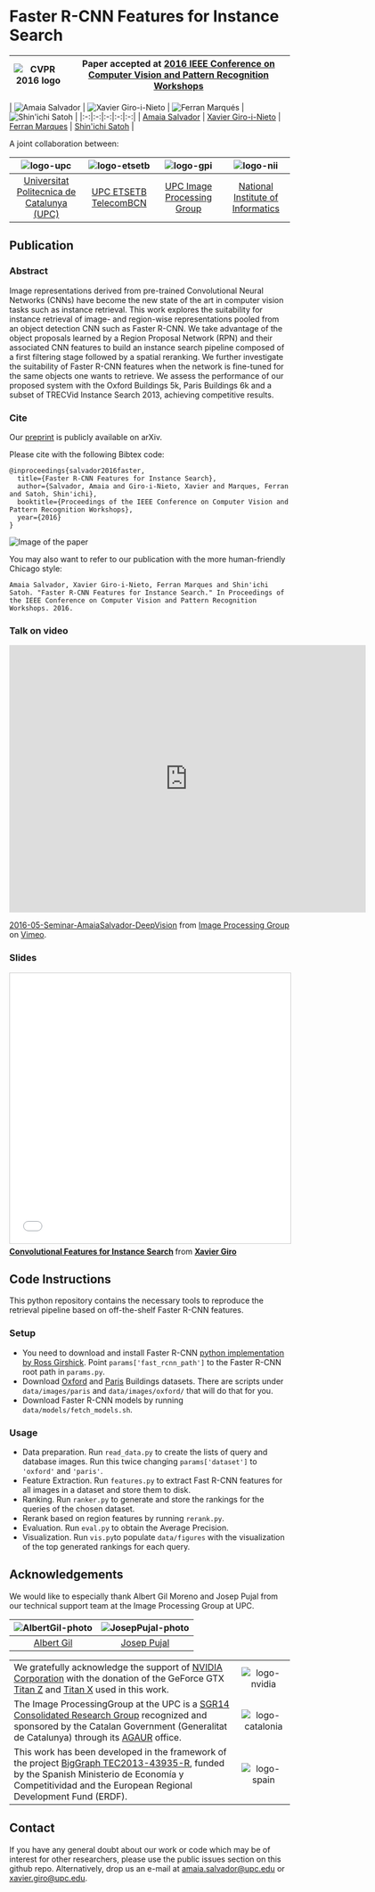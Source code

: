 # Faster R-CNN Features for Instance Search

|  ![CVPR 2016 logo][logo-cvpr] | Paper accepted at [2016 IEEE Conference on Computer Vision and Pattern Recognition Workshops](http://www.deep-vision.net/)   |
|:-:|---|

[logo-cvpr]: ./logos/deepvision.png "DeepVision CVPRW 2016 logo"

| ![Amaia Salvador][salvador-photo]  | ![Xavier Giro-i-Nieto][giro-photo]  | ![Ferran Marqués][marques-photo]  | ![Shin'ichi Satoh][satoh-photo]  |
|:-:|:-:|:-:|:-:|:-:|
| [Amaia Salvador][salvador-web]  | [Xavier Giro-i-Nieto][giro-web]  |  [Ferran Marques][marques-web] | [Shin'ichi Satoh][satoh-web]  |


[salvador-web]: https://imatge.upc.edu/web/people/amaia-salvador
[giro-web]: https://imatge.upc.edu/web/people/xavier-giro
[satoh-web]: http://research.nii.ac.jp/~satoh/
[marques-web]:https://imatge.upc.edu/web/people/ferran-marques


[salvador-photo]: ./authors/salvador.jpg "Amaia Salvador"
[giro-photo]: ./authors/giro.jpg "Xavier Giro-i-Nieto"
[marques-photo]: ./authors/marques.jpg "Ferran Marques"
[satoh-photo]: ./authors/satoh.jpg "Shin'ichi Satoh"

A joint collaboration between:

|![logo-upc] | ![logo-etsetb] | ![logo-gpi] |  ![logo-nii] |
|:-:|:-:|:-:|:-:|
|[Universitat Politecnica de Catalunya (UPC)][upc-web]   | [UPC ETSETB TelecomBCN][etsetb-web]  | [UPC Image Processing Group][gpi-web] |  [National Institute of Informatics][nii-web] | 

[upc-web]: http://www.upc.edu/?set_language=en 
[etsetb-web]: https://www.etsetb.upc.edu/en/ 
[gpi-web]: https://imatge.upc.edu/web/ 
[nii-web]: http://www.nii.ac.jp/en/

[logo-upc]: ./logos/upc.jpg "Universitat Politecnica de Catalunya (UPC)"
[logo-etsetb]: ./logos/etsetb.png "ETSETB TelecomBCN"
[logo-gpi]: ./logos/gpi.png "UPC Image Processing Group"
[logo-nii]: ./logos/nii.png "National Institute of Informatics"

## Publication
### Abstract

Image representations derived from pre-trained Convolutional Neural Networks (CNNs) have become the new state of the art in computer vision tasks such as instance retrieval. This work explores the suitability for instance retrieval of image- and region-wise representations pooled from an object detection CNN such as Faster R-CNN. We take advantage of the object proposals learned by a Region Proposal Network (RPN) and their associated CNN features to build an instance search pipeline composed of a first filtering stage followed by a spatial reranking. We further investigate the suitability of Faster R-CNN features when the network is fine-tuned for the same objects one wants to retrieve. We assess the performance of our proposed system with the Oxford Buildings 5k, Paris Buildings 6k and a subset of TRECVid Instance Search 2013, achieving competitive results.

### Cite

Our [preprint](http://arxiv.org/abs/1604.08893) is publicly available on arXiv. 

Please cite with the following Bibtex code:

````
@inproceedings{salvador2016faster,
  title={Faster R-CNN Features for Instance Search},
  author={Salvador, Amaia and Giro-i-Nieto, Xavier and Marques, Ferran and Satoh, Shin'ichi},
  booktitle={Proceedings of the IEEE Conference on Computer Vision and Pattern Recognition Workshops},
  year={2016}
}
````

![Image of the paper](./figs/paper.jpg)

You may also want to refer to our publication with the more human-friendly Chicago style:

````
Amaia Salvador, Xavier Giro-i-Nieto, Ferran Marques and Shin'ichi Satoh. "Faster R-CNN Features for Instance Search." In Proceedings of the IEEE Conference on Computer Vision and Pattern Recognition Workshops. 2016.
````

### Talk on video

<iframe src="https://player.vimeo.com/video/165478041" width="640" height="480" frameborder="0" webkitallowfullscreen mozallowfullscreen allowfullscreen></iframe>
<p><a href="https://vimeo.com/165478041">2016-05-Seminar-AmaiaSalvador-DeepVision</a> from <a href="https://vimeo.com/gpi">Image Processing Group</a> on <a href="https://vimeo.com">Vimeo</a>.</p>

### Slides

<iframe src="//www.slideshare.net/slideshow/embed_code/key/lZzb4HdY6OEZ01" width="595" height="485" frameborder="0" marginwidth="0" marginheight="0" scrolling="no" style="border:1px solid #CCC; border-width:1px; margin-bottom:5px; max-width: 100%;" allowfullscreen> </iframe> <div style="margin-bottom:5px"> <strong> <a href="//www.slideshare.net/xavigiro/convolutional-features-for-instance-search" title="Convolutional Features for Instance Search" target="_blank">Convolutional Features for Instance Search</a> </strong> from <strong><a href="//www.slideshare.net/xavigiro" target="_blank">Xavier Giro</a></strong> </div>

## Code Instructions

This python repository contains the necessary tools to reproduce the retrieval pipeline based on off-the-shelf Faster R-CNN features.

### Setup

- You need to download and install Faster R-CNN [python implementation by Ross Girshick](https://github.com/rbgirshick/py-faster-rcnn). Point ```params['fast_rcnn_path']``` to the Faster R-CNN root path in ```params.py```.
- Download [Oxford](http://www.robots.ox.ac.uk/~vgg/data/oxbuildings/) and [Paris](http://www.robots.ox.ac.uk/~vgg/data/parisbuildings/) Buildings datasets. There are scripts under ```data/images/paris``` and ```data/images/oxford/``` that will do that for you.
- Download Faster R-CNN models by running ```data/models/fetch_models.sh```.

### Usage

- Data preparation. Run ```read_data.py``` to create the lists of query and database images. Run this twice changing ```params['dataset']``` to ```'oxford'``` and ```'paris'```.
- Feature Extraction. Run ```features.py``` to extract Fast R-CNN features for all images in a dataset and store them to disk.
- Ranking. Run ```ranker.py``` to generate and store the rankings for the queries of the chosen dataset.
- Rerank based on region features by running ```rerank.py```.
- Evaluation. Run ```eval.py``` to obtain the Average Precision.
- Visualization. Run ```vis.py```to populate ```data/figures``` with the visualization of the top generated rankings for each query.

## Acknowledgements

We would like to especially thank Albert Gil Moreno and Josep Pujal from our technical support team at the Image Processing Group at UPC.

| ![AlbertGil-photo]  | ![JosepPujal-photo]  |
|:-:|:-:|
| [Albert Gil](AlbertGil-web)  |  [Josep Pujal](JosepPujal-web) |

[AlbertGil-photo]: ./authors/gil.jpg "Albert Gil"
[JosepPujal-photo]: ./authors/pujal.jpg "Josep Pujal"

[AlbertGil-web]: https://imatge.upc.edu/web/people/albert-gil-moreno
[JosepPujal-web]: https://imatge.upc.edu/web/people/josep-pujal

|   |   |
|:--|:-:|
|  We gratefully acknowledge the support of [NVIDIA Corporation](http://www.nvidia.com/content/global/global.php) with the donation of the GeForce GTX [Titan Z](http://www.nvidia.com/gtx-700-graphics-cards/gtx-titan-z/) and [Titan X](http://www.geforce.com/hardware/desktop-gpus/geforce-gtx-titan-x) used in this work. |  ![logo-nvidia] |
|  The Image ProcessingGroup at the UPC is a [SGR14 Consolidated Research Group](https://imatge.upc.edu/web/projects/sgr14-image-and-video-processing-group) recognized and sponsored by the Catalan Government (Generalitat de Catalunya) through its [AGAUR](http://agaur.gencat.cat/en/inici/index.html) office. |  ![logo-catalonia] |
|  This work has been developed in the framework of the project [BigGraph TEC2013-43935-R](https://imatge.upc.edu/web/projects/biggraph-heterogeneous-information-and-graph-signal-processing-big-data-era-application), funded by the Spanish Ministerio de Economía y Competitividad and the European Regional Development Fund (ERDF).  | ![logo-spain] | 

[logo-nvidia]: ./logos/nvidia.jpg "Logo of NVidia"
[logo-catalonia]: ./logos/generalitat.jpg "Logo of Catalan government"
[logo-spain]: ./logos/MEyC.png "Logo of Spanish government"

## Contact

If you have any general doubt about our work or code which may be of interest for other researchers, please use the public issues section on this github repo. Alternatively, drop us an e-mail at amaia.salvador@upc.edu or xavier.giro@upc.edu.
